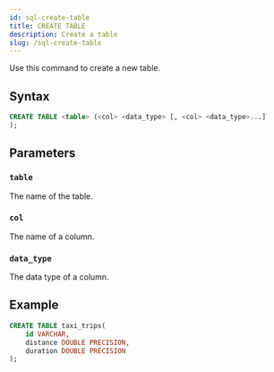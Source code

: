 ```yaml
---
id: sql-create-table
title: CREATE TABLE
description: Create a table
slug: /sql-create-table
---
```


Use this command to create a new table.

## Syntax

```sql
CREATE TABLE <table> (<col> <data_type> [, <col> <data_type>...]
);
```

## Parameters

### `table`

The name of the table.

### `col`

The name of a column.

### `data_type`

The data type of a column. 

## Example
```sql
CREATE TABLE taxi_trips(
    id VARCHAR,
    distance DOUBLE PRECISION,
    duration DOUBLE PRECISION
);
```


